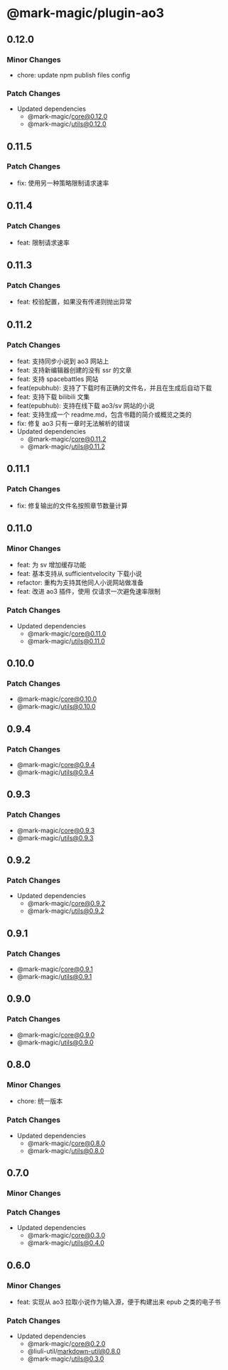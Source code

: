 # @mark-magic/plugin-ao3

## 0.12.0

### Minor Changes

- chore: update npm publish files config

### Patch Changes

- Updated dependencies
  - @mark-magic/core@0.12.0
  - @mark-magic/utils@0.12.0

## 0.11.5

### Patch Changes

- fix: 使用另一种策略限制请求速率

## 0.11.4

### Patch Changes

- feat: 限制请求速率

## 0.11.3

### Patch Changes

- feat: 校验配置，如果没有传递则抛出异常

## 0.11.2

### Patch Changes

- feat: 支持同步小说到 ao3 网站上
- feat: 支持新编辑器创建的没有 ssr 的文章
- feat: 支持 spacebattles 网站
- feat(epubhub): 支持了下载时有正确的文件名，并且在生成后自动下载
- feat: 支持下载 bilibili 文集
- feat(epubhub): 支持在线下载 ao3/sv 网站的小说
- feat: 支持生成一个 readme.md，包含书籍的简介或概览之类的
- fix: 修复 ao3 只有一章时无法解析的错误
- Updated dependencies
  - @mark-magic/core@0.11.2
  - @mark-magic/utils@0.11.2

## 0.11.1

### Patch Changes

- fix: 修复输出的文件名按照章节数量计算

## 0.11.0

### Minor Changes

- feat: 为 sv 增加缓存功能
- feat: 基本支持从 sufficientvelocity 下载小说
- refactor: 重构为支持其他同人小说网站做准备
- feat: 改进 ao3 插件，使用 仅请求一次避免速率限制

### Patch Changes

- Updated dependencies
  - @mark-magic/core@0.11.0
  - @mark-magic/utils@0.11.0

## 0.10.0

### Patch Changes

- @mark-magic/core@0.10.0
- @mark-magic/utils@0.10.0

## 0.9.4

### Patch Changes

- @mark-magic/core@0.9.4
- @mark-magic/utils@0.9.4

## 0.9.3

### Patch Changes

- @mark-magic/core@0.9.3
- @mark-magic/utils@0.9.3

## 0.9.2

### Patch Changes

- Updated dependencies
  - @mark-magic/core@0.9.2
  - @mark-magic/utils@0.9.2

## 0.9.1

### Patch Changes

- @mark-magic/core@0.9.1
- @mark-magic/utils@0.9.1

## 0.9.0

### Patch Changes

- @mark-magic/core@0.9.0
- @mark-magic/utils@0.9.0

## 0.8.0

### Minor Changes

- chore: 统一版本

### Patch Changes

- Updated dependencies
  - @mark-magic/core@0.8.0
  - @mark-magic/utils@0.8.0

## 0.7.0

### Minor Changes

### Patch Changes

- Updated dependencies
  - @mark-magic/core@0.3.0
  - @mark-magic/utils@0.4.0

## 0.6.0

### Minor Changes

- feat: 实现从 ao3 拉取小说作为输入源，便于构建出来 epub 之类的电子书

### Patch Changes

- Updated dependencies
  - @mark-magic/core@0.2.0
  - @liuli-util/markdown-util@0.8.0
  - @mark-magic/utils@0.3.0
